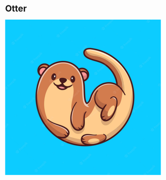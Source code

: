 # Otter 

![otter](assets/cute-otter-cartoon-illustration-animal-nature-concept-isolated-flat-cartoon-style_138676-3414.jpg)